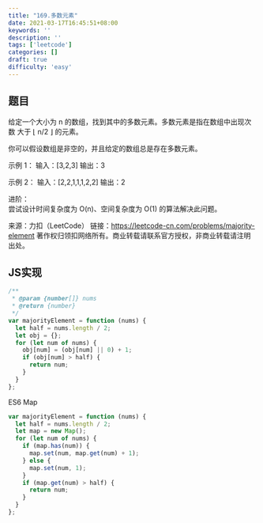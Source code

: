 ```yaml
---
title: "169.多数元素"
date: 2021-03-17T16:45:51+08:00
keywords: ''
description: ''
tags: ['leetcode']
categories: []
draft: true
difficulty: 'easy'
---
```


## 题目

给定一个大小为 n 的数组，找到其中的多数元素。多数元素是指在数组中出现次数 大于 ⌊ n/2 ⌋ 的元素。

你可以假设数组是非空的，并且给定的数组总是存在多数元素。

示例 1：
输入：[3,2,3]
输出：3

示例 2： 
输入：[2,2,1,1,1,2,2]
输出：2

进阶：  
尝试设计时间复杂度为 O(n)、空间复杂度为 O(1) 的算法解决此问题。

来源：力扣（LeetCode）
链接：https://leetcode-cn.com/problems/majority-element
著作权归领扣网络所有。商业转载请联系官方授权，非商业转载请注明出处。

## JS实现

```javascript
/**
 * @param {number[]} nums
 * @return {number}
 */
var majorityElement = function (nums) {
  let half = nums.length / 2;
  let obj = {};
  for (let num of nums) {
    obj[num] = (obj[num] || 0) + 1;
    if (obj[num] > half) {
      return num;
    }
  }
};
```

ES6 Map
```javascript
var majorityElement = function (nums) {
  let half = nums.length / 2;
  let map = new Map();
  for (let num of nums) {
    if (map.has(num)) {
      map.set(num, map.get(num) + 1);
    } else {
      map.set(num, 1);
    }
    if (map.get(num) > half) {
      return num;
    }
  }
};
```
